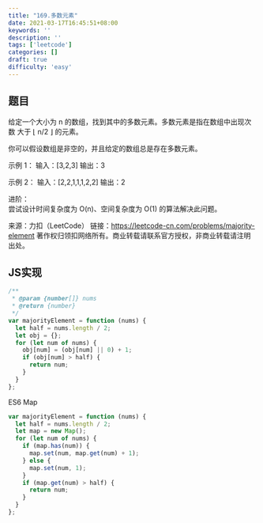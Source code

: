 ```yaml
---
title: "169.多数元素"
date: 2021-03-17T16:45:51+08:00
keywords: ''
description: ''
tags: ['leetcode']
categories: []
draft: true
difficulty: 'easy'
---
```


## 题目

给定一个大小为 n 的数组，找到其中的多数元素。多数元素是指在数组中出现次数 大于 ⌊ n/2 ⌋ 的元素。

你可以假设数组是非空的，并且给定的数组总是存在多数元素。

示例 1：
输入：[3,2,3]
输出：3

示例 2： 
输入：[2,2,1,1,1,2,2]
输出：2

进阶：  
尝试设计时间复杂度为 O(n)、空间复杂度为 O(1) 的算法解决此问题。

来源：力扣（LeetCode）
链接：https://leetcode-cn.com/problems/majority-element
著作权归领扣网络所有。商业转载请联系官方授权，非商业转载请注明出处。

## JS实现

```javascript
/**
 * @param {number[]} nums
 * @return {number}
 */
var majorityElement = function (nums) {
  let half = nums.length / 2;
  let obj = {};
  for (let num of nums) {
    obj[num] = (obj[num] || 0) + 1;
    if (obj[num] > half) {
      return num;
    }
  }
};
```

ES6 Map
```javascript
var majorityElement = function (nums) {
  let half = nums.length / 2;
  let map = new Map();
  for (let num of nums) {
    if (map.has(num)) {
      map.set(num, map.get(num) + 1);
    } else {
      map.set(num, 1);
    }
    if (map.get(num) > half) {
      return num;
    }
  }
};
```
